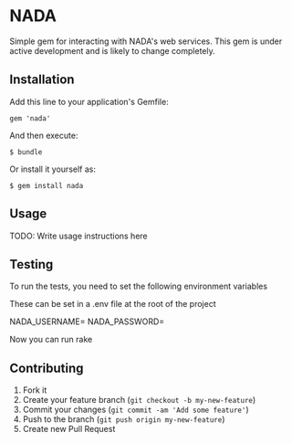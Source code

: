 # NADA

Simple gem for interacting with NADA's web services. This gem is under active development
and is likely to change completely.

## Installation

Add this line to your application's Gemfile:

    gem 'nada'

And then execute:

    $ bundle

Or install it yourself as:

    $ gem install nada

## Usage

TODO: Write usage instructions here

## Testing

To run the tests, you need to set the following environment variables

These can be set in a .env file at the root of the project

NADA_USERNAME=<Your username>
NADA_PASSWORD=<Your password>

Now you can run rake

## Contributing

1. Fork it
2. Create your feature branch (`git checkout -b my-new-feature`)
3. Commit your changes (`git commit -am 'Add some feature'`)
4. Push to the branch (`git push origin my-new-feature`)
5. Create new Pull Request

